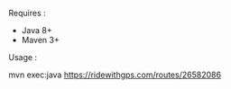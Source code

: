 
Requires :

 * Java 8+
 * Maven 3+
 
Usage :

 mvn exec:java https://ridewithgps.com/routes/26582086
